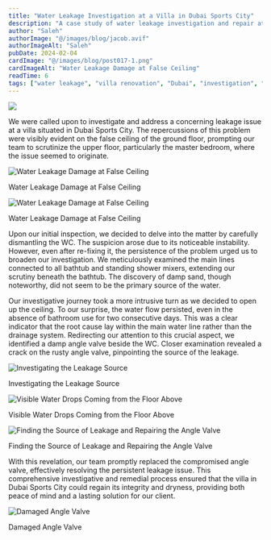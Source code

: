 ```yaml
---
title: "Water Leakage Investigation at a Villa in Dubai Sports City"
description: "A case study of water leakage investigation and repair at a villa in Dubai Sports City, highlighting detection and resolution steps."
author: "Saleh"
authorImage: "@/images/blog/jacob.avif"
authorImageAlt: "Saleh"
pubDate: 2024-02-04
cardImage: "@/images/blog/post017-1.png"
cardImageAlt: "Water Leakage Damage at False Ceiling"
readTime: 6
tags: ["water leakage", "villa renovation", "Dubai", "investigation", "repair"]
---
```


![](@/images/blog/post017-1.png)


We were called upon to investigate and address a concerning leakage issue at a villa situated in Dubai Sports City. The repercussions of this problem were visibly evident on the false ceiling of the ground floor, prompting our team to scrutinize the upper floor, particularly the master bedroom, where the issue seemed to originate.

  

![Water Leakage Damage at False Ceiling](https://img1.wsimg.com/isteam/ip/c49a412a-7d5c-4c86-b371-17b58bdd84ac/IMG-20231024-WA0028-c6a1030.jpeg/:/cr=t:0%25,l:0%25,w:100%25,h:100%25/rs=w:1280 "Water Leakage Damage at False Ceiling")

Water Leakage Damage at False Ceiling

![Water Leakage Damage at False Ceiling](https://img1.wsimg.com/isteam/ip/c49a412a-7d5c-4c86-b371-17b58bdd84ac/IMG-20231024-WA0026-71c6639.jpeg/:/cr=t:0%25,l:0%25,w:100%25,h:100%25/rs=w:1280 "Water Leakage Damage at False Ceiling")

Water Leakage Damage at False Ceiling

Upon our initial inspection, we decided to delve into the matter by carefully dismantling the WC. The suspicion arose due to its noticeable instability. However, even after re-fixing it, the persistence of the problem urged us to broaden our investigation. We meticulously examined the main lines connected to all bathtub and standing shower mixers, extending our scrutiny beneath the bathtub. The discovery of damp sand, though noteworthy, did not seem to be the primary source of the water.

  

Our investigative journey took a more intrusive turn as we decided to open up the ceiling. To our surprise, the water flow persisted, even in the absence of bathroom use for two consecutive days. This was a clear indicator that the root cause lay within the main water line rather than the drainage system. Redirecting our attention to this crucial aspect, we identified a damp angle valve beside the WC. Closer examination revealed a crack on the rusty angle valve, pinpointing the source of the leakage.

  

  

![Investigating the Leakage Source](https://img1.wsimg.com/isteam/ip/c49a412a-7d5c-4c86-b371-17b58bdd84ac/Screenshot%202024-02-04%20103433.png/:/cr=t:0%25,l:0%25,w:100%25,h:100%25/rs=w:1280 "Investigating the Leakage Source")

Investigating the Leakage Source

![Visible Water Drops Coming from the Floor Above](https://img1.wsimg.com/isteam/ip/c49a412a-7d5c-4c86-b371-17b58bdd84ac/20231025_112737-b9788fb.jpg/:/cr=t:0%25,l:0%25,w:100%25,h:100%25/rs=w:1280 "Visible Water Drops Coming from the Floor Above")

Visible Water Drops Coming from the Floor Above

![Finding the Source of Leakage and Repairing the Angle Valve](https://img1.wsimg.com/isteam/ip/c49a412a-7d5c-4c86-b371-17b58bdd84ac/IMG-20231025-WA0018-05c726c.jpg/:/cr=t:0%25,l:0%25,w:100%25,h:100%25/rs=w:1280 "Finding the Source of Leakage and Repairing the Angle Valve")

Finding the Source of Leakage and Repairing the Angle Valve

With this revelation, our team promptly replaced the compromised angle valve, effectively resolving the persistent leakage issue. This comprehensive investigative and remedial process ensured that the villa in Dubai Sports City could regain its integrity and dryness, providing both peace of mind and a lasting solution for our client.

  

![Damaged Angle Valve](https://img1.wsimg.com/isteam/ip/c49a412a-7d5c-4c86-b371-17b58bdd84ac/20231025_140008-bdd49c5.jpg/:/rs=w:1280 "Damaged Angle Valve")

Damaged Angle Valve